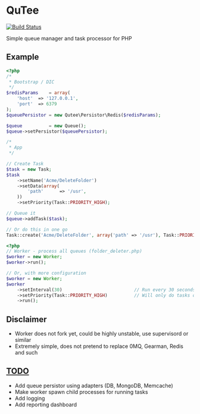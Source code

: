 QuTee
=====

[![Build Status](https://travis-ci.org/anorgan/QuTee.png)](https://travis-ci.org/anorgan/QuTee)

Simple queue manager and task processor for PHP

Example
-------
``` php
<?php
/*
 * Bootstrap / DIC
 */
$redisParams    = array(
    'host'  => '127.0.0.1',
    'port'  => 6379
);
$queuePersistor = new Qutee\Persistor\Redis($redisParams);

$queue          = new Queue();
$queue->setPersistor($queuePersistor);

/*
 * App
 */

// Create Task
$task = new Task;
$task
    ->setName('Acme/DeleteFolder')
    ->setData(array(
        'path'      => '/usr',
    ))
    ->setPriority(Task::PRIORITY_HIGH);

// Queue it
$queue->addTask($task);

// Or do this in one go
Task::create('Acme/DeleteFolder', array('path' => '/usr'), Task::PRIORITY_HIGH);
```

``` php
<?php
// Worker - process all queues (folder_deleter.php)
$worker = new Worker;
$worker->run();

// Or, with more configuration
$worker = new Worker;
$worker
    ->setInterval(30)                           // Run every 30 seconds
    ->setPriority(Task::PRIORITY_HIGH)          // Will only do tasks of this priority
    ->run();

```

Disclaimer
----------

- Worker does not fork yet, could be highly unstable, use supervisord or similar
- Extremely simple, does not pretend to replace 0MQ, Gearman, Redis and such

[TODO](https://github.com/anorgan/QuTee/issues?milestone=1&state=open)
----
- Add queue persistor using adapters (DB, MongoDB, Memcache)
- Make worker spawn child processes for running tasks
- Add logging
- Add reporting dashboard